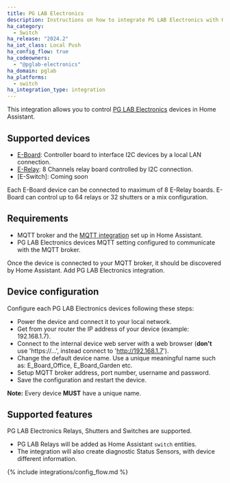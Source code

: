```yaml
---
title: PG LAB Electronics
description: Instructions on how to integrate PG LAB Electronics with Home Assistant.
ha_category:
  - Switch
ha_release: "2024.2"
ha_iot_class: Local Push
ha_config_flow: true
ha_codeowners:
  - "@pglab-electronics"
ha_domain: pglab
ha_platforms:
  - switch
ha_integration_type: integration
---
```


This integration allows you to control [PG LAB Electronics](https://www.pglab.dev/) devices in Home Assistant.

## Supported devices

- [E-Board](https://www.pglab.dev/shop/p/e-board): Controller board to interface I2C devices by a local LAN connection.
- [E-Relay](https://www.pglab.dev/shop/p/e-relay): 8 Channels relay board controlled by I2C connection.
- [E-Switch]: Coming soon

Each E-Board device can be connected to maximum of 8 E-Relay boards. E-Board can control
up to 64 relays or 32 shutters or a mix configuration.

## Requirements

- MQTT broker and the [MQTT integration](/integrations/mqtt/) set up in Home Assistant.
- PG LAB Electronics devices MQTT setting configured to communicate with the MQTT broker.

Once the device is connected to your MQTT broker, it should be discovered by Home Assistant.
Add PG LAB Electronics integration.

## Device configuration

Configure each PG LAB Electronics devices following these steps:

- Power the device and connect it to your local network.
- Get from your router the IP address of your device (example: 192.168.1.7).
- Connect to the internal device web server with a web browser (**don't** use 'https://...', instead connect to 'http://192.168.1.7').
- Change the default device name. Use a unique meaningful name such as: E_Board_Office, E_Board_Garden etc.
- Setup MQTT broker address, port number, username and password.
- Save the configuration and restart the device.

**Note:** Every device **MUST** have a unique name.

## Supported features

PG LAB Electronics Relays, Shutters and Switches are supported.

- PG LAB Relays will be added as Home Assistant `switch` entities.
- The integration will also create diagnostic Status Sensors, with device different information.

{% include integrations/config_flow.md %}
